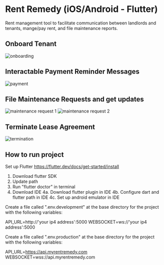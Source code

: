 # Rent Remedy (iOS/Android - Flutter)

Rent management tool to facilitate communication between landlords and tenants, mange/pay rent, and file maintenance reports. 


## Onboard Tenant
![onboarding](https://user-images.githubusercontent.com/96437864/163682288-89685212-9f76-43c6-a7e6-e95a228f7fdf.gif)


## Interactable Payment Reminder Messages
![payment](https://user-images.githubusercontent.com/96437864/163682786-88d79db8-44b9-4d88-b734-aafe05cdaa0b.gif)

## File Maintenance Requests and get updates
![maintenance request 1](https://user-images.githubusercontent.com/96437864/163683448-77429436-7eb4-4c73-aa0c-4eea6254afef.gif) ![maintenance request 2](https://user-images.githubusercontent.com/96437864/163683455-1da11b6c-fd04-4030-babb-4a29828abd5b.gif)


## Terminate Lease Agreement
![termination](https://user-images.githubusercontent.com/96437864/163682990-60896396-791d-45e4-be62-2387ad5d8b9f.gif)


## How to run project
Set up Flutter https://flutter.dev/docs/get-started/install

1. Download flutter SDK
2. Update path
3. Run "flutter doctor" in terminal
4. Download IDE
   4a. Download flutter plugin in IDE
   4b. Configure dart and flutter path in IDE
   4c. Set up android emulator in IDE

Create a file called ".env.development" at the base directory for the project with the following variables:

API_URL=http://'your ip4 address':5000
WEBSOCKET=ws://'your ip4 address':5000

Create a file called ".env.production" at the base directory for the project with the following variables:

API_URL=https://api.myrentremedy.com
WEBSOCKET=wss://api.myrentremedy.com
